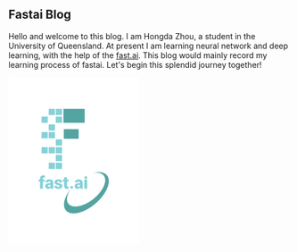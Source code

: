 
## Fastai Blog

Hello and welcome to this blog. I am Hongda Zhou, a student in the University of Queensland. At present I am learning neural network and deep learning, with the help of the [fast.ai](https://www.fast.ai). This blog would mainly record my learning process of fastai. Let's begin this splendid journey together!

![Image of fast.ai logo](images/logo.png)
